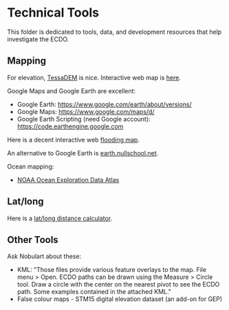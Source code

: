 # Technical Tools

This folder is dedicated to tools, data, and development resources that help investigate the ECDO.

## Mapping

For elevation, [TessaDEM](https://tessadem.com/) is nice. Interactive web map is [here](https://en-gb.topographic-map.com/map/?center=14.43468%2C0.17578&popup=68.02073%2C175.78125).

Google Maps and Google Earth are excellent:
- Google Earth: https://www.google.com/earth/about/versions/
- Google Maps: https://www.google.com/maps/d/
- Google Earth Scripting (need Google account): https://code.earthengine.google.com

Here is a decent interactive web [flooding map](https://en-gb.topographic-map.com/map/?center=14.43468%2C0.17578&popup=68.02073%2C175.78125).

An alternative to Google Earth is [earth.nullschool.net](https://earth.nullschool.net).

Ocean mapping:
- [NOAA Ocean Exploration Data Atlas](ncei.noaa.gov/maps/ocean-exploration-data-atlas)

## Lat/long

Here is a [lat/long distance calculator](latlongdata.com/distance-calculator).

## Other Tools

Ask Nobulart about these:
- KML: "Those files provide various feature overlays to the map. File menu > Open. ECDO paths can be drawn using the Measure > Circle tool. Draw a circle with the center on the nearest pivot to see the ECDO path. Some examples contained in the attached KML."
- False colour maps - STM15 digital elevation dataset (an add-on for GEP)
